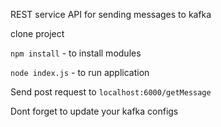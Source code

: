 REST service API for sending messages to kafka

clone project

```npm install``` - to install modules

```node index.js``` - to run application

Send post request to `localhost:6000/getMessage`

Dont forget to update your kafka configs
